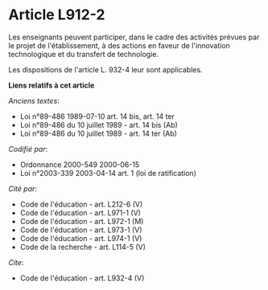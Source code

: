# Article L912-2

Les enseignants peuvent participer, dans le cadre des activités prévues par le projet de l'établissement, à des actions en
faveur de l'innovation technologique et du transfert de technologie. 

Les dispositions de l'article L. 932-4 leur sont applicables.

**Liens relatifs à cet article**

_Anciens textes_:

  - Loi n°89-486 1989-07-10 art. 14 bis, art. 14 ter
  - Loi n°89-486 du 10 juillet 1989 - art. 14 bis (Ab)
  - Loi n°89-486 du 10 juillet 1989 - art. 14 ter (Ab)

_Codifié par_:

  - Ordonnance 2000-549 2000-06-15
  - Loi n°2003-339 2003-04-14 art. 1 (loi de ratification)

_Cité par_:

  - Code de l'éducation - art. L212-6 (V)
  - Code de l'éducation - art. L971-1 (V)
  - Code de l'éducation - art. L972-1 (M)
  - Code de l'éducation - art. L973-1 (V)
  - Code de l'éducation - art. L974-1 (V)
  - Code de la recherche - art. L114-5 (V)

_Cite_:

  - Code de l'éducation - art. L932-4 (V)

